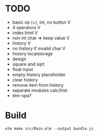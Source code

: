 # TODO

* basic op (+), int, no button V
* 4 operators V
* index.html V
* non int char => keep value V
* history V
* no history if invalid char V
* history localstorage
* design
* square and sqrt
* float input
* empty history placeholder
* clear history
* remove item from history
* separate modules calc/hist
* elm-spa?

# Build

```
elm make src/Main.elm --output bundle.js
```